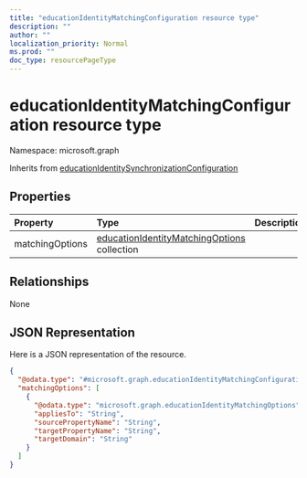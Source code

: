 ```yaml
---
title: "educationIdentityMatchingConfiguration resource type"
description: ""
author: ""
localization_priority: Normal
ms.prod: ""
doc_type: resourcePageType
---
```


# educationIdentityMatchingConfiguration resource type


Namespace: microsoft.graph




Inherits from [educationIdentitySynchronizationConfiguration](../resources/educationidentitysynchronizationconfiguration.md)

## Properties
|Property|Type|Description|
|:---|:---|:---|
|matchingOptions|[educationIdentityMatchingOptions](../resources/educationidentitymatchingoptions.md) collection||

## Relationships
None

## JSON Representation
Here is a JSON representation of the resource.
<!-- {
  "blockType": "resource",
  "@odata.type": "microsoft.graph.educationIdentityMatchingConfiguration"
}
-->
``` json
{
  "@odata.type": "#microsoft.graph.educationIdentityMatchingConfiguration",
  "matchingOptions": [
    {
      "@odata.type": "microsoft.graph.educationIdentityMatchingOptions",
      "appliesTo": "String",
      "sourcePropertyName": "String",
      "targetPropertyName": "String",
      "targetDomain": "String"
    }
  ]
}
```

